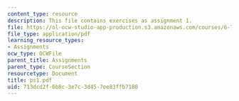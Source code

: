 ```yaml
---
content_type: resource
description: This file contains exercises as assignment 1.
file: https://ol-ocw-studio-app-production.s3.amazonaws.com/courses/6-763-applied-superconductivity-fall-2005/713dcd2f6b8c3e7c3d457ee83ffb7180_ps1.pdf
file_type: application/pdf
learning_resource_types:
- Assignments
ocw_type: OCWFile
parent_title: Assignments
parent_type: CourseSection
resourcetype: Document
title: ps1.pdf
uid: 713dcd2f-6b8c-3e7c-3d45-7ee83ffb7180
---
```

